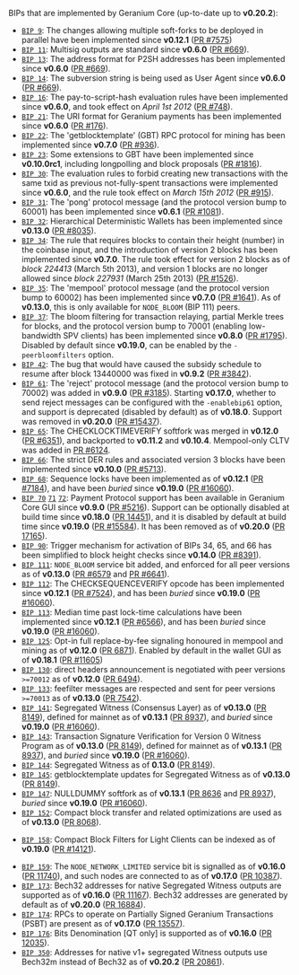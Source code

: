 BIPs that are implemented by Geranium Core (up-to-date up to **v0.20.2**):

* [`BIP 9`](https://github.com/geranium/bips/blob/master/bip-0009.mediawiki): The changes allowing multiple soft-forks to be deployed in parallel have been implemented since **v0.12.1**  ([PR #7575](https://github.com/geranium/geranium/pull/7575))
* [`BIP 11`](https://github.com/geranium/bips/blob/master/bip-0011.mediawiki): Multisig outputs are standard since **v0.6.0** ([PR #669](https://github.com/geranium/geranium/pull/669)).
* [`BIP 13`](https://github.com/geranium/bips/blob/master/bip-0013.mediawiki): The address format for P2SH addresses has been implemented since **v0.6.0** ([PR #669](https://github.com/geranium/geranium/pull/669)).
* [`BIP 14`](https://github.com/geranium/bips/blob/master/bip-0014.mediawiki): The subversion string is being used as User Agent since **v0.6.0** ([PR #669](https://github.com/geranium/geranium/pull/669)).
* [`BIP 16`](https://github.com/geranium/bips/blob/master/bip-0016.mediawiki): The pay-to-script-hash evaluation rules have been implemented since **v0.6.0**, and took effect on *April 1st 2012* ([PR #748](https://github.com/geranium/geranium/pull/748)).
* [`BIP 21`](https://github.com/geranium/bips/blob/master/bip-0021.mediawiki): The URI format for Geranium payments has been implemented since **v0.6.0** ([PR #176](https://github.com/geranium/geranium/pull/176)).
* [`BIP 22`](https://github.com/geranium/bips/blob/master/bip-0022.mediawiki): The 'getblocktemplate' (GBT) RPC protocol for mining has been implemented since **v0.7.0** ([PR #936](https://github.com/geranium/geranium/pull/936)).
* [`BIP 23`](https://github.com/geranium/bips/blob/master/bip-0023.mediawiki): Some extensions to GBT have been implemented since **v0.10.0rc1**, including longpolling and block proposals ([PR #1816](https://github.com/geranium/geranium/pull/1816)).
* [`BIP 30`](https://github.com/geranium/bips/blob/master/bip-0030.mediawiki): The evaluation rules to forbid creating new transactions with the same txid as previous not-fully-spent transactions were implemented since **v0.6.0**, and the rule took effect on *March 15th 2012* ([PR #915](https://github.com/geranium/geranium/pull/915)).
* [`BIP 31`](https://github.com/geranium/bips/blob/master/bip-0031.mediawiki): The 'pong' protocol message (and the protocol version bump to 60001) has been implemented since **v0.6.1** ([PR #1081](https://github.com/geranium/geranium/pull/1081)).
* [`BIP 32`](https://github.com/geranium/bips/blob/master/bip-0032.mediawiki): Hierarchical Deterministic Wallets has been implemented since **v0.13.0** ([PR #8035](https://github.com/geranium/geranium/pull/8035)).
* [`BIP 34`](https://github.com/geranium/bips/blob/master/bip-0034.mediawiki): The rule that requires blocks to contain their height (number) in the coinbase input, and the introduction of version 2 blocks has been implemented since **v0.7.0**. The rule took effect for version 2 blocks as of *block 224413* (March 5th 2013), and version 1 blocks are no longer allowed since *block 227931* (March 25th 2013) ([PR #1526](https://github.com/geranium/geranium/pull/1526)).
* [`BIP 35`](https://github.com/geranium/bips/blob/master/bip-0035.mediawiki): The 'mempool' protocol message (and the protocol version bump to 60002) has been implemented since **v0.7.0** ([PR #1641](https://github.com/geranium/geranium/pull/1641)). As of **v0.13.0**, this is only available for `NODE_BLOOM` (BIP 111) peers.
* [`BIP 37`](https://github.com/geranium/bips/blob/master/bip-0037.mediawiki): The bloom filtering for transaction relaying, partial Merkle trees for blocks, and the protocol version bump to 70001 (enabling low-bandwidth SPV clients) has been implemented since **v0.8.0** ([PR #1795](https://github.com/geranium/geranium/pull/1795)). Disabled by default since **v0.19.0**, can be enabled by the `-peerbloomfilters` option.
* [`BIP 42`](https://github.com/geranium/bips/blob/master/bip-0042.mediawiki): The bug that would have caused the subsidy schedule to resume after block 13440000 was fixed in **v0.9.2** ([PR #3842](https://github.com/geranium/geranium/pull/3842)).
* [`BIP 61`](https://github.com/geranium/bips/blob/master/bip-0061.mediawiki): The 'reject' protocol message (and the protocol version bump to 70002) was added in **v0.9.0** ([PR #3185](https://github.com/geranium/geranium/pull/3185)). Starting **v0.17.0**, whether to send reject messages can be configured with the `-enablebip61` option, and support is deprecated (disabled by default) as of **v0.18.0**. Support was removed in **v0.20.0** ([PR #15437](https://github.com/geranium/geranium/pull/15437)).
* [`BIP 65`](https://github.com/geranium/bips/blob/master/bip-0065.mediawiki): The CHECKLOCKTIMEVERIFY softfork was merged in **v0.12.0** ([PR #6351](https://github.com/geranium/geranium/pull/6351)), and backported to **v0.11.2** and **v0.10.4**. Mempool-only CLTV was added in [PR #6124](https://github.com/geranium/geranium/pull/6124).
* [`BIP 66`](https://github.com/geranium/bips/blob/master/bip-0066.mediawiki): The strict DER rules and associated version 3 blocks have been implemented since **v0.10.0** ([PR #5713](https://github.com/geranium/geranium/pull/5713)).
* [`BIP 68`](https://github.com/geranium/bips/blob/master/bip-0068.mediawiki): Sequence locks have been implemented as of **v0.12.1**  ([PR #7184](https://github.com/geranium/geranium/pull/7184)), and have been *buried* since **v0.19.0** ([PR #16060](https://github.com/geranium/geranium/pull/16060)).
* [`BIP 70`](https://github.com/geranium/bips/blob/master/bip-0070.mediawiki) [`71`](https://github.com/geranium/bips/blob/master/bip-0071.mediawiki) [`72`](https://github.com/geranium/bips/blob/master/bip-0072.mediawiki):
  Payment Protocol support has been available in Geranium Core GUI since **v0.9.0** ([PR #5216](https://github.com/geranium/geranium/pull/5216)).
  Support can be optionally disabled at build time since **v0.18.0** ([PR 14451](https://github.com/geranium/geranium/pull/14451)),
  and it is disabled by default at build time since **v0.19.0** ([PR #15584](https://github.com/geranium/geranium/pull/15584)).
  It has been removed as of **v0.20.0** ([PR 17165](https://github.com/geranium/geranium/pull/17165)).
* [`BIP 90`](https://github.com/geranium/bips/blob/master/bip-0090.mediawiki): Trigger mechanism for activation of BIPs 34, 65, and 66 has been simplified to block height checks since **v0.14.0** ([PR #8391](https://github.com/geranium/geranium/pull/8391)).
* [`BIP 111`](https://github.com/geranium/bips/blob/master/bip-0111.mediawiki): `NODE_BLOOM` service bit added, and enforced for all peer versions as of **v0.13.0** ([PR #6579](https://github.com/geranium/geranium/pull/6579) and [PR #6641](https://github.com/geranium/geranium/pull/6641)).
* [`BIP 112`](https://github.com/geranium/bips/blob/master/bip-0112.mediawiki): The CHECKSEQUENCEVERIFY opcode has been implemented since **v0.12.1** ([PR #7524](https://github.com/geranium/geranium/pull/7524)), and has been *buried* since **v0.19.0** ([PR #16060](https://github.com/geranium/geranium/pull/16060)).
* [`BIP 113`](https://github.com/geranium/bips/blob/master/bip-0113.mediawiki): Median time past lock-time calculations have been implemented since **v0.12.1** ([PR #6566](https://github.com/geranium/geranium/pull/6566)), and has been *buried* since **v0.19.0** ([PR #16060](https://github.com/geranium/geranium/pull/16060)).
* [`BIP 125`](https://github.com/geranium/bips/blob/master/bip-0125.mediawiki): Opt-in full replace-by-fee signaling honoured in mempool and mining as of **v0.12.0** ([PR 6871](https://github.com/geranium/geranium/pull/6871)). Enabled by default in the wallet GUI as of **v0.18.1** ([PR #11605](https://github.com/geranium/geranium/pull/11605))
* [`BIP 130`](https://github.com/geranium/bips/blob/master/bip-0130.mediawiki): direct headers announcement is negotiated with peer versions `>=70012` as of **v0.12.0** ([PR 6494](https://github.com/geranium/geranium/pull/6494)).
* [`BIP 133`](https://github.com/geranium/bips/blob/master/bip-0133.mediawiki): feefilter messages are respected and sent for peer versions `>=70013` as of **v0.13.0** ([PR 7542](https://github.com/geranium/geranium/pull/7542)).
* [`BIP 141`](https://github.com/geranium/bips/blob/master/bip-0141.mediawiki): Segregated Witness (Consensus Layer) as of **v0.13.0** ([PR 8149](https://github.com/geranium/geranium/pull/8149)), defined for mainnet as of **v0.13.1** ([PR 8937](https://github.com/geranium/geranium/pull/8937)), and *buried* since **v0.19.0** ([PR #16060](https://github.com/geranium/geranium/pull/16060)).
* [`BIP 143`](https://github.com/geranium/bips/blob/master/bip-0143.mediawiki): Transaction Signature Verification for Version 0 Witness Program as of **v0.13.0** ([PR 8149](https://github.com/geranium/geranium/pull/8149)), defined for mainnet as of **v0.13.1** ([PR 8937](https://github.com/geranium/geranium/pull/8937)), and *buried* since **v0.19.0** ([PR #16060](https://github.com/geranium/geranium/pull/16060)).
* [`BIP 144`](https://github.com/geranium/bips/blob/master/bip-0144.mediawiki): Segregated Witness as of **0.13.0** ([PR 8149](https://github.com/geranium/geranium/pull/8149)).
* [`BIP 145`](https://github.com/geranium/bips/blob/master/bip-0145.mediawiki): getblocktemplate updates for Segregated Witness as of **v0.13.0** ([PR 8149](https://github.com/geranium/geranium/pull/8149)).
* [`BIP 147`](https://github.com/geranium/bips/blob/master/bip-0147.mediawiki): NULLDUMMY softfork as of **v0.13.1** ([PR 8636](https://github.com/geranium/geranium/pull/8636) and [PR 8937](https://github.com/geranium/geranium/pull/8937)), *buried* since **v0.19.0** ([PR #16060](https://github.com/geranium/geranium/pull/16060)).
* [`BIP 152`](https://github.com/geranium/bips/blob/master/bip-0152.mediawiki): Compact block transfer and related optimizations are used as of **v0.13.0** ([PR 8068](https://github.com/geranium/geranium/pull/8068)).
- [`BIP 158`](https://github.com/geranium/bips/blob/master/bip-0158.mediawiki): Compact Block Filters for Light Clients can be indexed as of **v0.19.0** ([PR #14121](https://github.com/geranium/geranium/pull/14121)).
* [`BIP 159`](https://github.com/geranium/bips/blob/master/bip-0159.mediawiki): The `NODE_NETWORK_LIMITED` service bit is signalled as of **v0.16.0** ([PR 11740](https://github.com/geranium/geranium/pull/11740)), and such nodes are connected to as of **v0.17.0** ([PR 10387](https://github.com/geranium/geranium/pull/10387)).
* [`BIP 173`](https://github.com/geranium/bips/blob/master/bip-0173.mediawiki): Bech32 addresses for native Segregated Witness outputs are supported as of **v0.16.0** ([PR 11167](https://github.com/geranium/geranium/pull/11167)). Bech32 addresses are generated by default as of **v0.20.0** ([PR 16884](https://github.com/geranium/geranium/pull/16884)).
* [`BIP 174`](https://github.com/geranium/bips/blob/master/bip-0174.mediawiki): RPCs to operate on Partially Signed Geranium Transactions (PSBT) are present as of **v0.17.0** ([PR 13557](https://github.com/geranium/geranium/pull/13557)).
* [`BIP 176`](https://github.com/geranium/bips/blob/master/bip-0176.mediawiki): Bits Denomination [QT only] is supported as of **v0.16.0** ([PR 12035](https://github.com/geranium/geranium/pull/12035)).
* [`BIP 350`](https://github.com/geranium/bips/blob/master/bip-0350.mediawiki): Addresses for native v1+ segregated Witness outputs use Bech32m instead of Bech32 as of **v0.20.2** ([PR 20861](https://github.com/geranium/geranium/pull/20861)).
